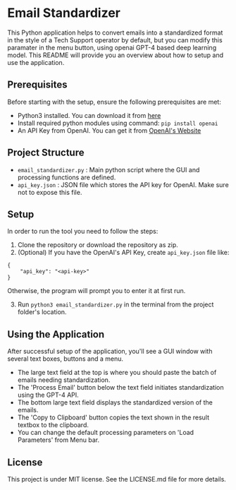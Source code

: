 # Email Standardizer

This Python application helps to convert emails into a standardized format in the style of a Tech Support operator by default, but you can modify this paramater in the menu button, using openai GPT-4 based deep learning model. This README will provide you an overview about how to setup and use the application.

## Prerequisites
Before starting with the setup, ensure the following prerequisites are met:
- Python3 installed. You can download it from [here](https://www.python.org/downloads/)
- Install required python modules using command: `pip install openai`
- An API Key from OpenAI. You can get it from [OpenAI's Website](https://beta.openai.com/signup/)

## Project Structure
- `email_standardizer.py` : Main python script where the GUI and processing functions are defined.
- `api_key.json` : JSON file which stores the API key for OpenAI. Make sure not to expose this file.

## Setup
In order to run the tool you need to follow the steps:

1. Clone the repository or download the repository as zip.
2. (Optional) If you have the OpenAI's API Key, create `api_key.json` file like:
```
{
    "api_key": "<api-key>"
}
```
Otherwise, the program will prompt you to enter it at first run.

3. Run `python3 email_standardizer.py` in the terminal from the project folder's location.

## Using the Application
After successful setup of the application, you'll see a GUI window with several text boxes, buttons and a menu.

- The large text field at the top is where you should paste the batch of emails needing standardization.
- The 'Process Email' button below the text field initiates standardization using the GPT-4 API.
- The bottom large text field displays the standardized version of the emails.
- The 'Copy to Clipboard' button copies the text shown in the result textbox to the clipboard.
- You can change the default processing parameters on 'Load Parameters' from Menu bar.

## License
This project is under MIT license. See the LICENSE.md file for more details.
